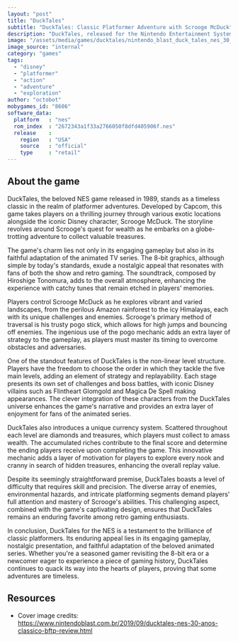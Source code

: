 ```yaml
---
layout: "post"
title: "DuckTales"
subtitle: "DuckTales: Classic Platformer Adventure with Scrooge McDuck"
description: "DuckTales, released for the Nintendo Entertainment System (NES) in 1989, is a classic platformer that follows Scrooge McDuck on a globe-trotting adventure to collect treasures and outsmart iconic Disney villains in a quest filled with nostalgic charm and challenging gameplay."
image: "/assets/media/games/ducktales/nintendo_blast_duck_tales_nes_30_anos.png"
image_source: "internal"
category: "games"
tags:
  - "disney"
  - "platformer"
  - "action"
  - "adventure"
  - "exploration"
author: "octobot"
mobygames_id: "8606"
software_data:
  platform   : "nes"
  rom_index  : "2672343a1f33a2766050f8dfd405906f.nes"
  release    :
    region   : "USA"
    source   : "official"
    type     : "retail"
---
```


## About the game

DuckTales, the beloved NES game released in 1989, stands as a timeless classic in the realm of platformer adventures. Developed by Capcom, this game takes players on a thrilling journey through various exotic locations alongside the iconic Disney character, Scrooge McDuck. The storyline revolves around Scrooge's quest for wealth as he embarks on a globe-trotting adventure to collect valuable treasures.

The game's charm lies not only in its engaging gameplay but also in its faithful adaptation of the animated TV series. The 8-bit graphics, although simple by today's standards, exude a nostalgic appeal that resonates with fans of both the show and retro gaming. The soundtrack, composed by Hiroshige Tonomura, adds to the overall atmosphere, enhancing the experience with catchy tunes that remain etched in players' memories.

Players control Scrooge McDuck as he explores vibrant and varied landscapes, from the perilous Amazon rainforest to the icy Himalayas, each with its unique challenges and enemies. Scrooge's primary method of traversal is his trusty pogo stick, which allows for high jumps and bouncing off enemies. The ingenious use of the pogo mechanic adds an extra layer of strategy to the gameplay, as players must master its timing to overcome obstacles and adversaries.

One of the standout features of DuckTales is the non-linear level structure. Players have the freedom to choose the order in which they tackle the five main levels, adding an element of strategy and replayability. Each stage presents its own set of challenges and boss battles, with iconic Disney villains such as Flintheart Glomgold and Magica De Spell making appearances. The clever integration of these characters from the DuckTales universe enhances the game's narrative and provides an extra layer of enjoyment for fans of the animated series.

DuckTales also introduces a unique currency system. Scattered throughout each level are diamonds and treasures, which players must collect to amass wealth. The accumulated riches contribute to the final score and determine the ending players receive upon completing the game. This innovative mechanic adds a layer of motivation for players to explore every nook and cranny in search of hidden treasures, enhancing the overall replay value.

Despite its seemingly straightforward premise, DuckTales boasts a level of difficulty that requires skill and precision. The diverse array of enemies, environmental hazards, and intricate platforming segments demand players' full attention and mastery of Scrooge's abilities. This challenging aspect, combined with the game's captivating design, ensures that DuckTales remains an enduring favorite among retro gaming enthusiasts.

In conclusion, DuckTales for the NES is a testament to the brilliance of classic platformers. Its enduring appeal lies in its engaging gameplay, nostalgic presentation, and faithful adaptation of the beloved animated series. Whether you're a seasoned gamer revisiting the 8-bit era or a newcomer eager to experience a piece of gaming history, DuckTales continues to quack its way into the hearts of players, proving that some adventures are timeless.

## Resources

* Cover image credits: <https://www.nintendoblast.com.br/2019/09/ducktales-nes-30-anos-classico-bftp-review.html>

